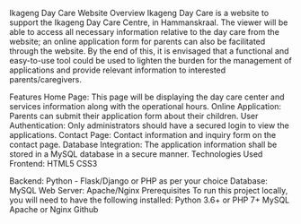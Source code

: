 Ikageng Day Care Website
Overview
Ikageng Day Care is a website to support the Ikageng Day Care Centre, in Hammanskraal. The viewer will be able to access all necessary information relative to the day care from the website; an online application form for parents can also be facilitated through the website. By the end of this, it is envisaged that a functional and easy-to-use tool could be used to lighten the burden for the management of applications and provide relevant information to interested parents/caregivers.

Features
Home Page: This page will be displaying the day care center and services information along with the operational hours.
Online Application: Parents can submit their application form about their children.
User Authentication: Only administrators should have a secured login to view the applications.
Contact Page: Contact information and inquiry form on the contact page.
Database Integration: The application information shall be stored in a MySQL database in a secure manner.
Technologies Used
Frontend:
HTML5
CSS3


Backend:
Python - Flask/Django or PHP as per your choice
Database: MySQL
Web Server: Apache/Nginx
Prerequisites
To run this project locally, you will need to have the following installed:
Python 3.6+ or PHP 7+
MySQL
Apache or Nginx
Github
